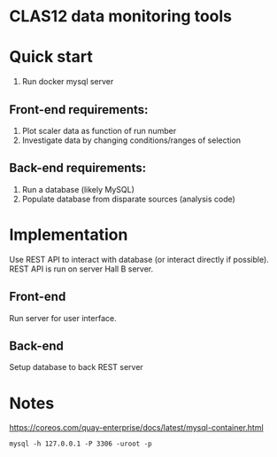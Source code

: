 CLAS12 data monitoring tools
============================

# Quick start

1. Run docker mysql server

## Front-end requirements:

1. Plot scaler data as function of run number
2. Investigate data by changing conditions/ranges of selection

## Back-end requirements:

1. Run a database (likely MySQL)
2. Populate database from disparate sources (analysis code)

# Implementation

Use REST API to interact with database (or interact directly if possible).
REST API is run on server Hall B server.

## Front-end

Run server for user interface.


## Back-end

Setup database to back REST server

# Notes

https://coreos.com/quay-enterprise/docs/latest/mysql-container.html


```
mysql -h 127.0.0.1 -P 3306 -uroot -p
```
